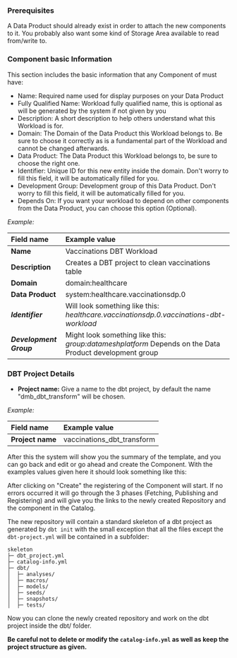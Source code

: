 ### Prerequisites

A Data Product should already exist in order to attach the new components to it. You probably also want some kind of Storage Area available to read from/write to.

### Component basic Information

This section includes the basic information that any Component of must have:

- Name: Required name used for display purposes on your Data Product
- Fully Qualified Name: Workload fully qualified name, this is optional as will be generated by the system if not given by you
- Description: A short description to help others understand what this Workload is for.
- Domain: The Domain of the Data Product this Workload belongs to. Be sure to choose it correctly as is a fundamental part of the Workload and cannot be changed afterwards.
- Data Product: The Data Product this Workload belongs to, be sure to choose the right one.
- Identifier: Unique ID for this new entity inside the domain. Don't worry to fill this field, it will be automatically filled for you.
- Development Group: Development group of this Data Product. Don't worry to fill this field, it will be automatically filled for you.
- Depends On: If you want your workload to depend on other components from the Data Product, you can choose this option (Optional).

*Example:*

| Field name              | Example value                                                                                          |
|:------------------------|:-------------------------------------------------------------------------------------------------------|
| **Name**                | Vaccinations DBT Workload                                                                              |
| **Description**         | Creates a DBT project to clean vaccinations table                                                      |
| **Domain**              | domain:healthcare                                                                                      |
| **Data Product**        | system:healthcare.vaccinationsdp.0                                                                     |
| ***Identifier***        | Will look something like this: *healthcare.vaccinationsdp.0.vaccinations-dbt-workload*                 |
| ***Development Group*** | Might look something like this: *group:datameshplatform* Depends on the Data Product development group |

### DBT Project Details

- **Project name:** Give a name to the dbt project, by default the name "dmb_dbt_transform" will be chosen.

*Example:*

| Field name       | Example value              |
|:-----------------|:---------------------------|
| **Project name** | vaccinations_dbt_transform |


After this the system will show you the summary of the template, and you can go back and edit or go ahead and create the Component. With the examples values given here it should look something like this:

After clicking on "Create" the registering of the Component will start. If no errors occurred it will go through the 3 phases (Fetching, Publishing and Registering) and will give you the links to the newly created Repository and the component in the Catalog.

The new repository will contain a standard skeleton of a dbt project as generated by `dbt init` with the small exception that all the files except the `dbt-project.yml` will be contained in a subfolder:

```
skeleton
├─ dbt_project.yml
├─ catalog-info.yml
├─ dbt/
│  ├─ analyses/
│  ├─ macros/
│  ├─ models/
│  ├─ seeds/
│  ├─ snapshots/
│  ├─ tests/
```

Now you can clone the newly created repository and work on the dbt project inside the dbt/ folder.

**Be careful not to delete or modify the `catalog-info.yml` as well as keep the project structure as given.**